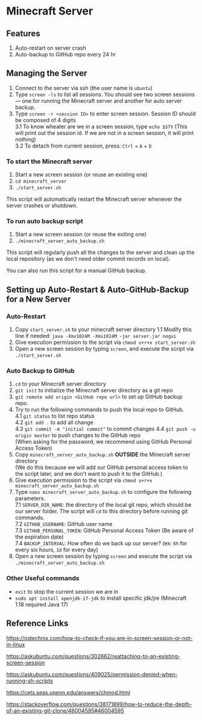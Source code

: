 # Minecraft Server

## Features
1. Auto-restart on server crash
2. Auto-backup to GitHub repo every 24 hr

## Managing the Server

1. Connect to the server via ssh (the user name is `ubuntu`)
2. Type `screen -ls` to list all sessions.
You should see two screen sessions — one for running the Minecraft server and another for auto server backup.
3. Type `screen -r <session ID>` to enter screen session. Session ID should be composed of 4 digits  
    3.1 To know wheater are we in a screen session, type `echo $STY` (This will print out the session id. If we are not in a screen session, it will print nothing)  
    3.2 To detach from current session, press: `Ctrl` + `A` + `D`
    
### To start the Minecraft server
1. Start a new screen session (or reuse an existing one) 
2. `cd minecraft_server`
3. `./start_server.sh`

This script will automatically restart the Minecraft server whenever the server crashes or shutdown.
    
### To run auto backup script
1. Start a new screen session (or reuse the exiting one) 
2. `./minecraft_server_auto_backup.sh`  

This script will regularly push all the changes to the server and clean up the local repository (as we don't need older commit records on local).

You can also run this script for a manual GitHub backup.

## Setting up Auto-Restart & Auto-GitHub-Backup for a New Server
### Auto-Restart
1. Copy `start_server.sh` to your minecraft server directory
    1.1 Modify this line if needed: `java -Xmx1024M -Xms1024M -jar server.jar nogui`
2. Give execution permission to the script via `chmod u+r+x start_server.sh`
3. Open a new screen session by typing `screen`, and execute the script via `./start_server.sh`

### Auto Backup to GitHub
1. `cd` to your Minecraft server directory
2. `git init` to initialize the Minecraft server directory as a git repo
3. `git remote add origin <GitHub repo url>` to set up GitHub backup repo.
4. Try to run the following commands to push the local repo to GitHub.  
    4.1  `git status` to list repo status  
    4.2 `git add .` to add all change  
    4.3 `git commit -m "initial commit"` to commit changes 
    4.4 `git push -u origin master` to push changes to the GitHub repo  
    (When asking for the password, we recommend using GitHub Personal Access Token) 
5. Copy `minecraft_server_auto_backup.sh` **OUTSIDE** the Minecraft server directory  
   (We do this because we will add our GitHub personal access token to the script later, and we don't want to push it to the GitHub.)
6. Give execution permission to the script via `chmod u+r+x minecraft_server_auto_backup.sh`
7. Type `nano minecraft_server_auto_backup.sh` to configure the following parameters.  
    7.1 `SERVER_DIR_NAME`: the directory of the local git repo, which should be our server folder. The script will `cd` to this directory before running git commands.  
    7.2 `GITHUB_USERNAME`: GitHub user name  
    7.3 `GITHUB_PERSONAL_TOKEN`: GitHub Personal Access Token (Be aware of the expiration date)  
    7.4 `BACKUP_INTERVAL`: How often do we back up our server? (ex: `6h` for every six hours, `1d` for every day)  
8. Open a new screen session by typing `screen` and execute the script via `./minecraft_server_auto_backup.sh`

### Other Useful commands    
* `exit` to stop the current session we are in
* `sudo apt install openjdk-17-jdk` to install specific jdk/jre (Minecraft 1.18 required Java 17)
    
## Reference Links
https://ostechnix.com/how-to-check-if-you-are-in-screen-session-or-not-in-linux
    
https://askubuntu.com/questions/302662/reattaching-to-an-existing-screen-session

https://askubuntu.com/questions/409025/permission-denied-when-running-sh-scripts

https://cets.seas.upenn.edu/answers/chmod.html

https://stackoverflow.com/questions/38171899/how-to-reduce-the-depth-of-an-existing-git-clone/46004595#46004595
